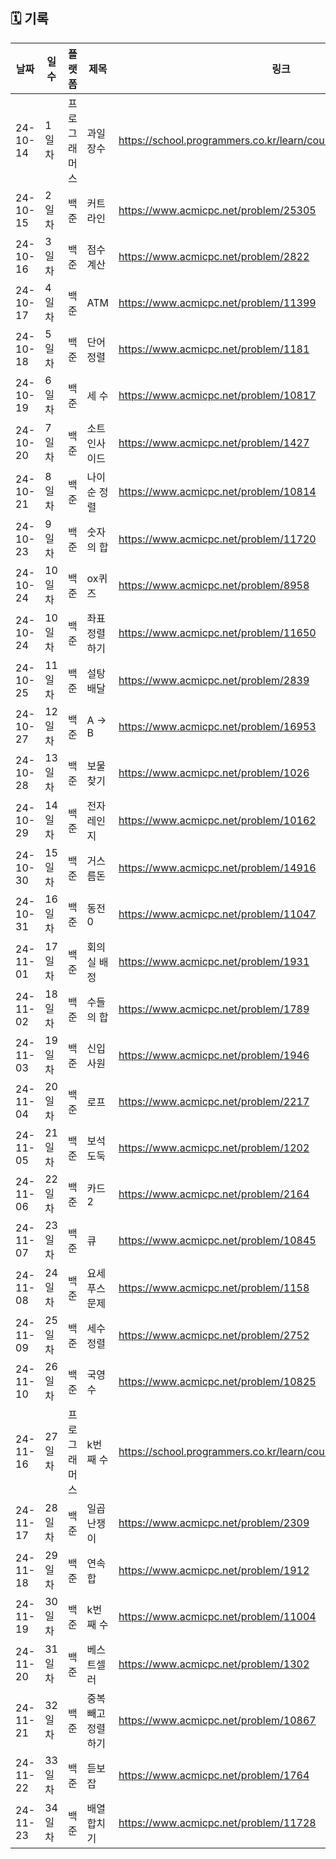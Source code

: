 ## 🗓️ 기록

| 날짜      | 일수   | 플랫폼  | 제목 | 링크  |
|-----------|--------|-------|-------|-------|
| 24-10-14  | 1일차  | 프로그래머스 | 과일 장수 | https://school.programmers.co.kr/learn/courses/30/lessons/135808 |
| 24-10-15 | 2일차 | 백준 | 커트라인 | https://www.acmicpc.net/problem/25305 |
| 24-10-16 | 3일차 | 백준 | 점수 계산 | https://www.acmicpc.net/problem/2822 |
| 24-10-17 | 4일차 | 백준 | ATM | https://www.acmicpc.net/problem/11399 |
| 24-10-18 | 5일차 | 백준 | 단어정렬 | https://www.acmicpc.net/problem/1181 |
| 24-10-19 | 6일차 | 백준 | 세 수 | https://www.acmicpc.net/problem/10817 |
| 24-10-20 | 7일차 | 백준 | 소트인사이드 | https://www.acmicpc.net/problem/1427 |
| 24-10-21 | 8일차 | 백준 | 나이순 정렬 | https://www.acmicpc.net/problem/10814 |
| 24-10-23 | 9일차 | 백준 | 숫자의 합 | https://www.acmicpc.net/problem/11720 |
| 24-10-24 | 10일차 | 백준 | ox퀴즈 | https://www.acmicpc.net/problem/8958 |
| 24-10-24 | 10일차 | 백준 | 좌표 정렬하기 | https://www.acmicpc.net/problem/11650 |
| 24-10-25 | 11일차 | 백준 | 설탕 배달 | https://www.acmicpc.net/problem/2839 |
| 24-10-27 | 12일차 | 백준 | A -> B | https://www.acmicpc.net/problem/16953 |
| 24-10-28 | 13일차 | 백준 | 보물찾기 | https://www.acmicpc.net/problem/1026 |
| 24-10-29 | 14일차 | 백준 | 전자레인지 | https://www.acmicpc.net/problem/10162 |
| 24-10-30 | 15일차 | 백준 | 거스름돈 | https://www.acmicpc.net/problem/14916 |
| 24-10-31 | 16일차 | 백준 | 동전 0 | https://www.acmicpc.net/problem/11047 |
| 24-11-01 | 17일차 | 백준 | 회의실 배정 | https://www.acmicpc.net/problem/1931 |
| 24-11-02 | 18일차 | 백준 | 수들의 합 | https://www.acmicpc.net/problem/1789 |
| 24-11-03 | 19일차 | 백준 | 신입 사원 | https://www.acmicpc.net/problem/1946 |
| 24-11-04 | 20일차 | 백준 | 로프 | https://www.acmicpc.net/problem/2217 |
| 24-11-05 | 21일차 | 백준 | 보석 도둑 | https://www.acmicpc.net/problem/1202 |
| 24-11-06 | 22일차 | 백준 | 카드2 | https://www.acmicpc.net/problem/2164 |
| 24-11-07 | 23일차 | 백준 | 큐 | https://www.acmicpc.net/problem/10845 |
| 24-11-08 | 24일차 | 백준 | 요세푸스 문제 | https://www.acmicpc.net/problem/1158 |
| 24-11-09 | 25일차 | 백준 | 세수정렬 | https://www.acmicpc.net/problem/2752 |
| 24-11-10 | 26일차 | 백준 | 국영수 | https://www.acmicpc.net/problem/10825 |
| 24-11-16 | 27일차 | 프로그래머스 | k번째 수 | https://school.programmers.co.kr/learn/courses/30/lessons/42748 |
| 24-11-17 | 28일차 | 백준 | 일곱 난쟁이 | https://www.acmicpc.net/problem/2309 |
| 24-11-18 | 29일차 | 백준 | 연속합 | https://www.acmicpc.net/problem/1912 |
| 24-11-19 | 30일차 | 백준 | k번째 수 | https://www.acmicpc.net/problem/11004 |
| 24-11-20 | 31일차 | 백준 | 베스트셀러 | https://www.acmicpc.net/problem/1302 |
| 24-11-21 | 32일차 | 백준 | 중복 빼고 정렬하기 | https://www.acmicpc.net/problem/10867 |
| 24-11-22 | 33일차 | 백준 | 듣보잡 | https://www.acmicpc.net/problem/1764 |
| 24-11-23 | 34일차 | 백준 | 배열 합치기 | https://www.acmicpc.net/problem/11728 |
